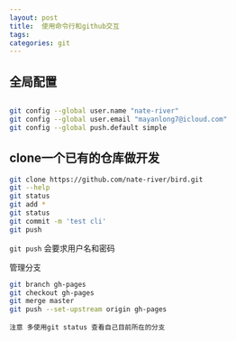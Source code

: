 ```yaml
---
layout: post
title:  使用命令行和github交互
tags:
categories: git
---
```


## 全局配置

```sh

git config --global user.name "nate-river"
git config --global user.email "mayanlong7@icloud.com"
git config --global push.default simple

```

## clone一个已有的仓库做开发

```sh
git clone https://github.com/nate-river/bird.git
git --help
git status
git add *
git status
git commit -m 'test cli'
git push  
```

`git push` 会要求用户名和密码


管理分支

```sh
git branch gh-pages
git checkout gh-pages
git merge master
git push --set-upstream origin gh-pages
```

`注意 多使用git status 查看自己目前所在的分支`
